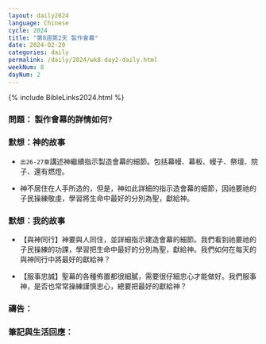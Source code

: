 ```yaml
---
layout: daily2024
language: Chinese
cycle: 2024
title: "第8週第2天 製作會幕"
date: 2024-02-20
categories: daily
permalink: /daily/2024/wk8-day2-daily.html
weekNum: 8
dayNum: 2
---
```


{% include BibleLinks2024.html %}

### 問題： 製作會幕的詳情如何?

### 默想：神的故事 
+ `出26-27章`講述神繼續指示製造會幕的細節。包括幕幔、幕板、幔子、祭壇、院子、還有燃燈。

+ 神不居住在人手所造的，但是，神如此詳細的指示造會幕的細節，因祂要祂的子民操練敬虔，學習將生命中最好的分別為聖，獻給神。

### 默想：我的故事 
+ 【與神同行】神要與人同住，並詳細指示建造會幕的細節。我們看到祂要祂的子民操練的功課，學習把生命中最好的分別為聖，獻給神。我們如何在每天的與神同行中將最好的獻給神？

+ 【服事忠誠】聖幕的各種佈置都很細膩，需要很仔細忠心才能做好。我們服事神，是否也常常操練謹慎忠心，總要把最好的獻給神？

### 禱告：

### 筆記與生活回應：
